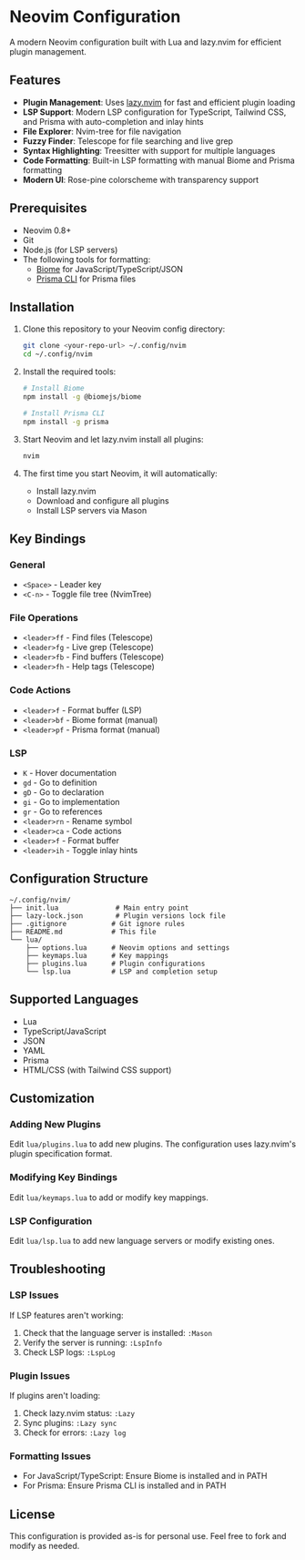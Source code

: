 # Neovim Configuration

A modern Neovim configuration built with Lua and lazy.nvim for efficient plugin management.

## Features

- **Plugin Management**: Uses [lazy.nvim](https://github.com/folke/lazy.nvim) for fast and efficient plugin loading
- **LSP Support**: Modern LSP configuration for TypeScript, Tailwind CSS, and Prisma with auto-completion and inlay hints
- **File Explorer**: Nvim-tree for file navigation
- **Fuzzy Finder**: Telescope for file searching and live grep
- **Syntax Highlighting**: Treesitter with support for multiple languages
- **Code Formatting**: Built-in LSP formatting with manual Biome and Prisma formatting
- **Modern UI**: Rose-pine colorscheme with transparency support

## Prerequisites

- Neovim 0.8+ 
- Git
- Node.js (for LSP servers)
- The following tools for formatting:
  - [Biome](https://biomejs.dev/) for JavaScript/TypeScript/JSON
  - [Prisma CLI](https://www.prisma.io/docs/concepts/components/prisma-cli) for Prisma files

## Installation

1. Clone this repository to your Neovim config directory:
   ```bash
   git clone <your-repo-url> ~/.config/nvim
   cd ~/.config/nvim
   ```

2. Install the required tools:
   ```bash
   # Install Biome
   npm install -g @biomejs/biome
   
   # Install Prisma CLI
   npm install -g prisma
   ```

3. Start Neovim and let lazy.nvim install all plugins:
   ```bash
   nvim
   ```

4. The first time you start Neovim, it will automatically:
   - Install lazy.nvim
   - Download and configure all plugins
   - Install LSP servers via Mason

## Key Bindings

### General
- `<Space>` - Leader key
- `<C-n>` - Toggle file tree (NvimTree)

### File Operations
- `<leader>ff` - Find files (Telescope)
- `<leader>fg` - Live grep (Telescope)
- `<leader>fb` - Find buffers (Telescope)
- `<leader>fh` - Help tags (Telescope)

### Code Actions
- `<leader>f` - Format buffer (LSP)
- `<leader>bf` - Biome format (manual)
- `<leader>pf` - Prisma format (manual)

### LSP
- `K` - Hover documentation
- `gd` - Go to definition
- `gD` - Go to declaration
- `gi` - Go to implementation
- `gr` - Go to references
- `<leader>rn` - Rename symbol
- `<leader>ca` - Code actions
- `<leader>f` - Format buffer
- `<leader>ih` - Toggle inlay hints

## Configuration Structure

```
~/.config/nvim/
├── init.lua              # Main entry point
├── lazy-lock.json        # Plugin versions lock file
├── .gitignore           # Git ignore rules
├── README.md            # This file
└── lua/
    ├── options.lua      # Neovim options and settings
    ├── keymaps.lua      # Key mappings
    ├── plugins.lua      # Plugin configurations
    └── lsp.lua          # LSP and completion setup
```

## Supported Languages

- Lua
- TypeScript/JavaScript
- JSON
- YAML
- Prisma
- HTML/CSS (with Tailwind CSS support)

## Customization

### Adding New Plugins
Edit `lua/plugins.lua` to add new plugins. The configuration uses lazy.nvim's plugin specification format.

### Modifying Key Bindings
Edit `lua/keymaps.lua` to add or modify key mappings.

### LSP Configuration
Edit `lua/lsp.lua` to add new language servers or modify existing ones.

## Troubleshooting

### LSP Issues
If LSP features aren't working:
1. Check that the language server is installed: `:Mason`
2. Verify the server is running: `:LspInfo`
3. Check LSP logs: `:LspLog`

### Plugin Issues
If plugins aren't loading:
1. Check lazy.nvim status: `:Lazy`
2. Sync plugins: `:Lazy sync`
3. Check for errors: `:Lazy log`

### Formatting Issues
- For JavaScript/TypeScript: Ensure Biome is installed and in PATH
- For Prisma: Ensure Prisma CLI is installed and in PATH

## License

This configuration is provided as-is for personal use. Feel free to fork and modify as needed.
